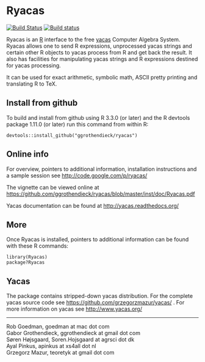 # Ryacas #
[![Build Status](https://travis-ci.org/grzegorzmazur/ryacas.svg?branch=master)](https://travis-ci.org/grzegorzmazur/ryacas)
[![Build status](https://ci.appveyor.com/api/projects/status/60sjx4sxf032kdcg?svg=true)](https://ci.appveyor.com/project/grzegorzmazur/ryacas)

Ryacas is an [R](https://www.r-project.org/) interface to
the free [yacas](http://www.yacas.org) Computer Algebra
System.  Ryacas allows one to send R expressions,
unprocessed yacas strings and certain other R objects to
yacas process from R and get back the result. It also has
facilities for manipulating yacas strings and R expressions
destined for yacas processing.

It can be used for exact arithmetic, symbolic math, ASCII
pretty printing and translating R to TeX. 

## Install from github ##

To build and install from github using R 3.3.0 (or later) and the R devtools package 1.11.0 (or later) run this command from within R:

    devtools::install_github("ggrothendieck/ryacas")

## Online info ##
For overview, pointers to additional information, installation
instructions and a sample session see http://code.google.com/p/ryacas/

The vignette can be viewed online at https://github.com/ggrothendieck/ryacas/blob/master/inst/doc/Ryacas.pdf

Yacas documentation can be found at http://yacas.readthedocs.org/

## More ##
Once Ryacas is installed, pointers to additional information
can be found with these R commands:

    library(Ryacas)
    package?Ryacas


## Yacas ##

The package contains stripped-down yacas distribution. For the complete yacas source code see https://github.com/grzegorzmazur/yacas/ . For more information on yacas see http://www.yacas.org/

---

Rob Goedman, goedman at mac dot com  
Gabor Grothendieck, ggrothendieck at gmail dot com  
Søren Højsgaard, Soren.Hojsgaard at agrsci dot dk  
Ayal Pinkus, apinkus at xs4all dot nl  
Grzegorz Mazur, teoretyk at gmail dot com  
